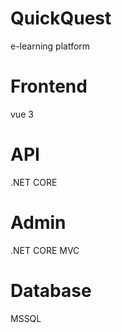 # QuickQuest
e-learning platform

# Frontend
vue 3
# API 
.NET CORE
# Admin 
.NET CORE MVC
# Database 
MSSQL 

